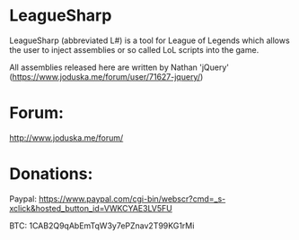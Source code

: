 LeagueSharp
===========

LeagueSharp (abbreviated L#) is a tool for League of Legends which allows the user to inject assemblies or so called LoL scripts into the game.

All assemblies released here are written by Nathan 'jQuery'  (https://www.joduska.me/forum/user/71627-jquery/)

Forum:
===========

http://www.joduska.me/forum/

Donations:
===========

Paypal: https://www.paypal.com/cgi-bin/webscr?cmd=_s-xclick&hosted_button_id=VWKCYAE3LV5FU

BTC: 1CAB2Q9qAbEmTqW3y7ePZnav2T99KG1rMi
